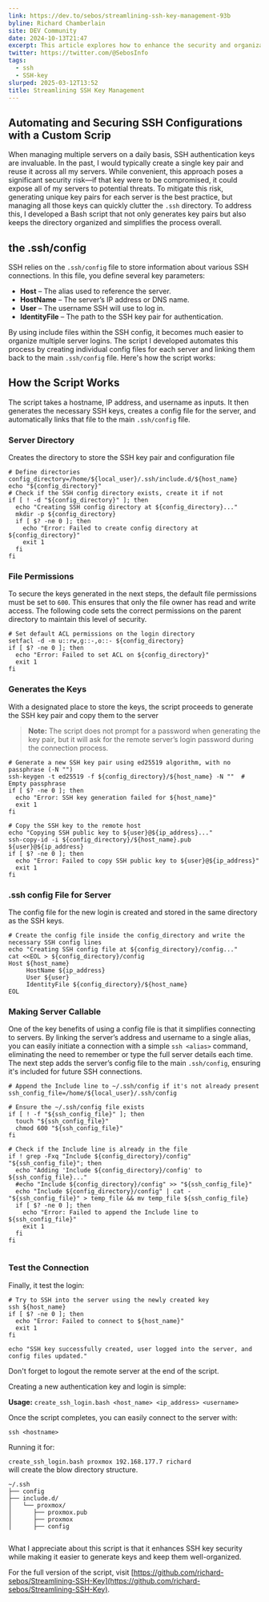 ```yaml
---
link: https://dev.to/sebos/streamlining-ssh-key-management-93b
byline: Richard Chamberlain
site: DEV Community
date: 2024-10-13T21:47
excerpt: This article explores how to enhance the security and organization of SSH authentication keys using a custom script. By automating key generation and managing SSH configurations with include files, this approach simplifies server connections while boosting security.
twitter: https://twitter.com/@SebosInfo
tags:
  - ssh
  - SSH-key
slurped: 2025-03-12T13:52
title: Streamlining SSH Key Management
---
```

## [](https://dev.to/sebos/streamlining-ssh-key-management-93b#automating-and-securing-ssh-configurations-with-a-custom-scrip)Automating and Securing SSH Configurations with a Custom Scrip

When managing multiple servers on a daily basis, SSH authentication keys are invaluable. In the past, I would typically create a single key pair and reuse it across all my servers. While convenient, this approach poses a significant security risk—if that key were to be compromised, it could expose all of my servers to potential threats. To mitigate this risk, generating unique key pairs for each server is the best practice, but managing all those keys can quickly clutter the `.ssh` directory. To address this, I developed a Bash script that not only generates key pairs but also keeps the directory organized and simplifies the process overall.

## [](https://dev.to/sebos/streamlining-ssh-key-management-93b#the-sshconfig)the .ssh/config

SSH relies on the `.ssh/config` file to store information about various SSH connections. In this file, you define several key parameters:

- **Host** – The alias used to reference the server.
- **HostName** – The server’s IP address or DNS name.
- **User** – The username SSH will use to log in.
- **IdentityFile** – The path to the SSH key pair for authentication.

By using include files within the SSH config, it becomes much easier to organize multiple server logins. The script I developed automates this process by creating individual config files for each server and linking them back to the main `.ssh/config` file. Here's how the script works:

## [](https://dev.to/sebos/streamlining-ssh-key-management-93b#how-the-script-works)How the Script Works

The script takes a hostname, IP address, and username as inputs. It then generates the necessary SSH keys, creates a config file for the server, and automatically links that file to the main `.ssh/config` file.

### [](https://dev.to/sebos/streamlining-ssh-key-management-93b#server-directory)Server Directory

Creates the directory to store the SSH key pair and configuration file  

```
# Define directories
config_directory=/home/${local_user}/.ssh/include.d/${host_name}
echo "${config_directory}"
# Check if the SSH config directory exists, create it if not
if [ ! -d "${config_directory}" ]; then
  echo "Creating SSH config directory at ${config_directory}..."
  mkdir -p ${config_directory}
  if [ $? -ne 0 ]; then
    echo "Error: Failed to create config directory at ${config_directory}"
    exit 1
  fi
fi
```

 

### [](https://dev.to/sebos/streamlining-ssh-key-management-93b#file-permissions)File Permissions

To secure the keys generated in the next steps, the default file permissions must be set to `600`. This ensures that only the file owner has read and write access. The following code sets the correct permissions on the parent directory to maintain this level of security.  

```
# Set default ACL permissions on the login directory
setfacl -d -m u::rw,g::-,o::- ${config_directory}
if [ $? -ne 0 ]; then
  echo "Error: Failed to set ACL on ${config_directory}"
  exit 1
fi
```

 

### [](https://dev.to/sebos/streamlining-ssh-key-management-93b#generates-the-keys)Generates the Keys

With a designated place to store the keys, the script proceeds to generate the SSH key pair and copy them to the server

> **Note:** The script does not prompt for a password when generating the key pair, but it will ask for the remote server’s login password during the connection process.  

```
# Generate a new SSH key pair using ed25519 algorithm, with no passphrase (-N "")
ssh-keygen -t ed25519 -f ${config_directory}/${host_name} -N ""  # Empty passphrase
if [ $? -ne 0 ]; then
  echo "Error: SSH key generation failed for ${host_name}"
  exit 1
fi

# Copy the SSH key to the remote host
echo "Copying SSH public key to ${user}@${ip_address}..."
ssh-copy-id -i ${config_directory}/${host_name}.pub ${user}@${ip_address}
if [ $? -ne 0 ]; then
  echo "Error: Failed to copy SSH public key to ${user}@${ip_address}"
  exit 1
fi

```

 

### [](https://dev.to/sebos/streamlining-ssh-key-management-93b#ssh-config-file-for-server).ssh config File for Server

The config file for the new login is created and stored in the same directory as the SSH keys.  

```
# Create the config file inside the config_directory and write the necessary SSH config lines
echo "Creating SSH config file at ${config_directory}/config..."
cat <<EOL > ${config_directory}/config
Host ${host_name}
     HostName ${ip_address}
     User ${user}
     IdentityFile ${config_directory}/${host_name}
EOL

```

 

### [](https://dev.to/sebos/streamlining-ssh-key-management-93b#making-server-callable)Making Server Callable

One of the key benefits of using a config file is that it simplifies connecting to servers. By linking the server’s address and username to a single alias, you can easily initiate a connection with a simple `ssh <alias>` command, eliminating the need to remember or type the full server details each time.  
The next step adds the server’s config file to the main `.ssh/config`, ensuring it's included for future SSH connections.  

```
# Append the Include line to ~/.ssh/config if it's not already present
ssh_config_file=/home/${local_user}/.ssh/config

# Ensure the ~/.ssh/config file exists
if [ ! -f "${ssh_config_file}" ]; then
  touch "${ssh_config_file}"
  chmod 600 "${ssh_config_file}"
fi

# Check if the Include line is already in the file
if ! grep -Fxq "Include ${config_directory}/config" "${ssh_config_file}"; then
  echo "Adding 'Include ${config_directory}/config' to ${ssh_config_file}..."
  #echo "Include ${config_directory}/config" >> "${ssh_config_file}"
  echo "Include ${config_directory}/config" | cat - "${ssh_config_file}" > temp_file && mv temp_file ${ssh_config_file}
  if [ $? -ne 0 ]; then
    echo "Error: Failed to append the Include line to ${ssh_config_file}"
    exit 1
  fi
fi


```

 

### [](https://dev.to/sebos/streamlining-ssh-key-management-93b#test-the-connection)Test the Connection

Finally, it test the login:  

```
# Try to SSH into the server using the newly created key
ssh ${host_name}
if [ $? -ne 0 ]; then
  echo "Error: Failed to connect to ${host_name}"
  exit 1
fi

echo "SSH key successfully created, user logged into the server, and config files updated."

```

 

Don't forget to logout the remote server at the end of the script.

Creating a new authentication key and login is simple:

**Usage:** `create_ssh_login.bash <host_name> <ip_address> <username>`

Once the script completes, you can easily connect to the server with:

`ssh <hostname>`

Running it for:

`create_ssh_login.bash proxmox 192.168.177.7 richard`  
will create the blow directory structure.  

```
~/.ssh
├── config
├── include.d/
│   └── proxmox/
│      ├── proxmox.pub
│      ├── proxmox
│      ├── config


```

 

What I appreciate about this script is that it enhances SSH key security while making it easier to generate keys and keep them well-organized.

For the full version of the script, visit [https://github.com/richard-sebos/Streamlining-SSH-Key](https://github.com/richard-sebos/Streamlining-SSH-Key).
